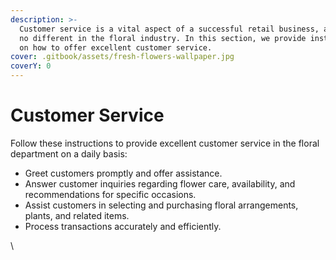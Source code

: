 ```yaml
---
description: >-
  Customer service is a vital aspect of a successful retail business, and it's
  no different in the floral industry. In this section, we provide instructions
  on how to offer excellent customer service.
cover: .gitbook/assets/fresh-flowers-wallpaper.jpg
coverY: 0
---
```


# Customer Service

Follow these instructions to provide excellent customer service in the floral department on a daily basis:

* Greet customers promptly and offer assistance.
* Answer customer inquiries regarding flower care, availability, and recommendations for specific occasions.
* Assist customers in selecting and purchasing floral arrangements, plants, and related items.
* Process transactions accurately and efficiently.

\

